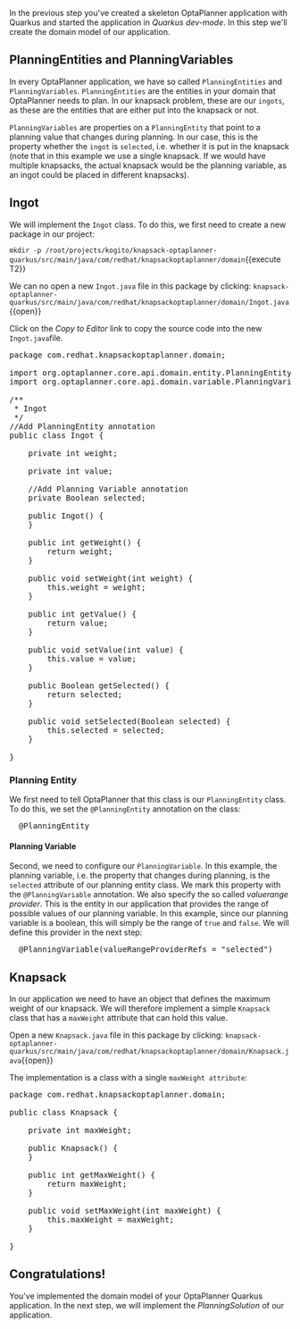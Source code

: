 In the previous step you've created a skeleton OptaPlanner application with Quarkus and started the application in _Quarkus dev-mode_. In this step we'll create the domain model of our application.

## PlanningEntities and PlanningVariables

In every OptaPlanner application, we have so called `PlanningEntities` and `PlanningVariables`. `PlanningEntities` are the entities in your domain that OptaPlanner needs to plan. In our knapsack problem, these are our `ingots`, as these are the entities that are either put into the knapsack or not.

`PlanningVariables` are properties on a `PlanningEntity` that point to a planning value that changes during planning. In our case, this is the property whether the `ingot` is `selected`, i.e. whether it is put in the knapsack (note that in this example we use a single knapsack. If we would have multiple knapsacks, the actual knapsack would be the planning variable, as an ingot could be placed in different knapsacks).

## Ingot

We will implement the `Ingot` class. To do this, we first need to create a new package in our project:

`mkdir -p /root/projects/kogito/knapsack-optaplanner-quarkus/src/main/java/com/redhat/knapsackoptaplanner/domain`{{execute T2}}

We can no open a new `Ingot.java` file in this package by clicking: `knapsack-optaplanner-quarkus/src/main/java/com/redhat/knapsackoptaplanner/domain/Ingot.java`{{open}}

Click on the _Copy to Editor_ link to copy the source code into the new `Ingot.java`file.

<pre class="file" data-filename="./knapsack-optaplanner-quarkus/src/main/java/com/redhat/knapsackoptaplanner/domain/Ingot.java" data-target="replace">
package com.redhat.knapsackoptaplanner.domain;

import org.optaplanner.core.api.domain.entity.PlanningEntity;
import org.optaplanner.core.api.domain.variable.PlanningVariable;

/**
 * Ingot
 */
//Add PlanningEntity annotation
public class Ingot {

    private int weight;

    private int value;

    //Add Planning Variable annotation
    private Boolean selected;

    public Ingot() {
    }

    public int getWeight() {
        return weight;
    }

    public void setWeight(int weight) {
        this.weight = weight;
    }

    public int getValue() {
        return value;
    }

    public void setValue(int value) {
        this.value = value;
    }

    public Boolean getSelected() {
        return selected;
    }

    public void setSelected(Boolean selected) {
        this.selected = selected;
    }

}
</pre>

### Planning Entity

We first need to tell OptaPlanner that this class is our `PlanningEntity` class. To do this, we set the `@PlanningEntity` annotation on the class:
<pre class="file" data-filename="./knapsack-optaplanner-quarkus/src/main/java/com/redhat/knapsackoptaplanner/domain/Ingot.java" data-target="insert" data-marker="//Add PlanningEntity annotation">
  @PlanningEntity
</pre>

#### Planning Variable

Second, we need to configure our `PlanningVariable`. In this example, the planning variable, i.e. the property that changes during planning, is the `selected` attribute of our planning entity class. We mark this property with the `@PlanningVariable` annotation. We also specify the so called _valuerange provider_. This is the entity in our application that provides the range of possible values of our planning variable. In this example, since our planning variable is a boolean, this will simply be the range of `true` and `false`. We will define this provider in the next step:

<pre class="file" data-filename="./knapsack-optaplanner-quarkus/src/main/java/com/redhat/knapsackoptaplanner/domain/Ingot.java" data-target="insert" data-marker="  //Add Planning Variable annotation">
  @PlanningVariable(valueRangeProviderRefs = "selected")
</pre>

## Knapsack

In our application we need to have an object that defines the maximum weight of our knapsack. We will therefore implement a simple `Knapsack` class that has a `maxWeight` attribute that can hold this value.

Open a new `Knapsack.java` file in this package by clicking: `knapsack-optaplanner-quarkus/src/main/java/com/redhat/knapsackoptaplanner/domain/Knapsack.java`{{open}}

The implementation is a class with a single `maxWeight attribute`:

<pre class="file" data-filename="./knapsack-optaplanner-quarkus/src/main/java/com/redhat/knapsackoptaplanner/domain/Knapsack.java" data-target="replace">
package com.redhat.knapsackoptaplanner.domain;

public class Knapsack {

    private int maxWeight;

    public Knapsack() {
    }

    public int getMaxWeight() {
        return maxWeight;
    }

    public void setMaxWeight(int maxWeight) {
        this.maxWeight = maxWeight;
    }

}
</pre>

## Congratulations!

You've implemented the domain model of your OptaPlanner Quarkus application. In the next step, we will implement the _PlanningSolution_ of our application.

